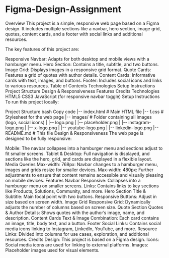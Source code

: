 # Figma-Design-Assignment

Overview
This project is a simple, responsive web page based on a Figma design. It includes multiple sections like a navbar, hero section, image grid, quotes, content cards, and a footer with social links and additional resources.

The key features of this project are:

Responsive Navbar: Adapts for both desktop and mobile views with a hamburger menu.
Hero Section: Contains a title, subtitle, and two buttons.
Image Grid: Displays images in a responsive grid format.
Quote Cards: Features a grid of quotes with author details.
Content Cards: Informative cards with text, images, and buttons.
Footer: Includes social icons and links to various resources.
Table of Contents
Technologies
Setup Instructions
Project Structure
Design & Responsiveness
Features
Credits
Technologies
HTML5
CSS3
JavaScript (for responsive navbar toggle)
Setup Instructions
To run this project locally:


Project Structure
bash
Copy code
|-- index.html            # Main HTML file
|-- f.css                 # Stylesheet for the web page
|-- images/               # Folder containing all images (logo, social icons)
|   |-- logo.png
|   |-- placeholder.png
|   |-- instagram-logo.png
|   |-- x-logo.png
|   |-- youtube-logo.png
|   |-- linkedin-logo.png
|-- README.md             # This file
Design & Responsiveness
The web page is designed to be fully responsive:

Mobile: The navbar collapses into a hamburger menu and sections adjust to fit smaller screens.
Tablet & Desktop: Full navigation is displayed, and sections like the hero, grid, and cards are displayed in a flexible layout.
Media Queries
Max-width: 768px: Navbar changes to a hamburger menu, images and grids resize for smaller devices.
Max-width: 480px: Further adjustments to ensure that content remains accessible and visually pleasing on mobile devices.
Features
Navbar
Responsive: Collapses into a hamburger menu on smaller screens.
Links: Contains links to key sections like Products, Solutions, Community, and more.
Hero Section
Title & Subtitle: Main focal point with two buttons.
Responsive Buttons: Adjust in size based on screen width.
Image Grid
Responsive Grid: Dynamically adjusts the number of columns based on screen size.
Quote Section
Quotes & Author Details: Shows quotes with the author’s image, name, and description.
Content Cards
Text & Image Combination: Each card contains an image, title, body text, and a button.
Footer
Social Links: Contains social media icons linking to Instagram, LinkedIn, YouTube, and more.
Resource Links: Divided into columns for use cases, exploration, and additional resources.
Credits
Design: This project is based on a Figma design.
Icons: Social media icons are used for linking to external platforms.
Images: Placeholder images used for visual elements.